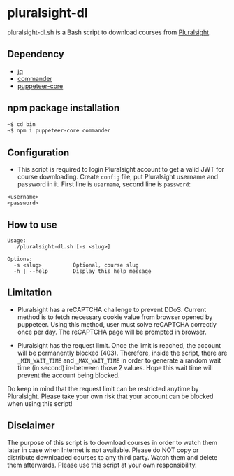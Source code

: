 pluralsight-dl
==============

pluralsight-dl.sh is a Bash script to download courses from [Pluralsight](https://www.pluralsight.com/).

## Dependency

- [jq](https://stedolan.github.io/jq/)
- [commander](https://github.com/tj/commander.js)
- [puppeteer-core](https://github.com/puppeteer/puppeteer)

## npm package installation

```bash
~$ cd bin
~$ npm i puppeteer-core commander
```

## Configuration

- This script is required to login Pluralsight account to get a valid JWT for course downloading. Create `config` file, put Pluralsight username and password in it. First line is `username`, second line is `password`:

```
<username>
<password>
```

## How to use

```
Usage:
  ./pluralsight-dl.sh [-s <slug>]

Options:
  -s <slug>          Optional, course slug
  -h | --help        Display this help message
```

## Limitation

- Pluralsight has a reCAPTCHA challenge to prevent DDoS. Current method is to fetch necessary cookie value from browser opened by puppeteer. Using this method, user must solve reCAPTCHA correctly once per day. The reCAPTCHA page will be prompted in browser.

- Pluralsight has the request limit. Once the limit is reached, the account will be permanently blocked (403). Therefore, inside the script, there are `_MIN_WAIT_TIME` and `_MAX_WAIT_TIME` in order to generate a random wait time (in second) in-between those 2 values. Hope this wait time will prevent the account being blocked.

Do keep in mind that the request limit can be restricted anytime by Pluralsight. Please take your own risk that your account can be blocked when using this script!

## Disclaimer

The purpose of this script is to download courses in order to watch them later in case when Internet is not available. Please do NOT copy or distribute downloaded courses to any third party. Watch them and delete them afterwards. Please use this script at your own responsibility.
